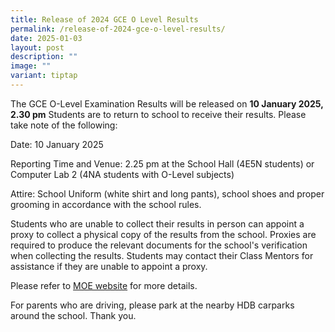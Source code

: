 ```yaml
---
title: Release of 2024 GCE O Level Results
permalink: /release-of-2024-gce-o-level-results/
date: 2025-01-03
layout: post
description: ""
image: ""
variant: tiptap
---
```

<p>The GCE O-Level Examination Results will be released on <strong>10 January 2025, 2.30 pm</strong> Students
are to return to school to receive their results. Please take note of the
following:</p>
<p>Date: 10 January 2025</p>
<p>Reporting Time and Venue: 2.25 pm at the School Hall (4E5N students) or
Computer Lab 2 (4NA students with O-Level subjects)</p>
<p>Attire: School Uniform (white shirt and long pants), school shoes and
proper grooming in accordance with the school rules.&nbsp;</p>
<p>Students who are unable to collect their results in person can appoint
a proxy to collect a physical copy of the results from the school. Proxies
are required to produce the relevant documents for the school's verification
when collecting the results. Students may contact their Class Mentors for
assistance if they are unable to appoint a proxy.</p>
<p>Please refer to <a href="https://www.moe.gov.sg/news/press-releases/20250103-release-of-2024-singapore-cambridge-gce-o-level-examination-results-and-2025-joint-admissions-exercise" rel="noopener noreferrer nofollow" target="_blank">MOE website</a> for
more details.&nbsp;</p>
<p>For parents who are driving, please park at the nearby HDB carparks around
the school. Thank you.&nbsp;&nbsp;</p>